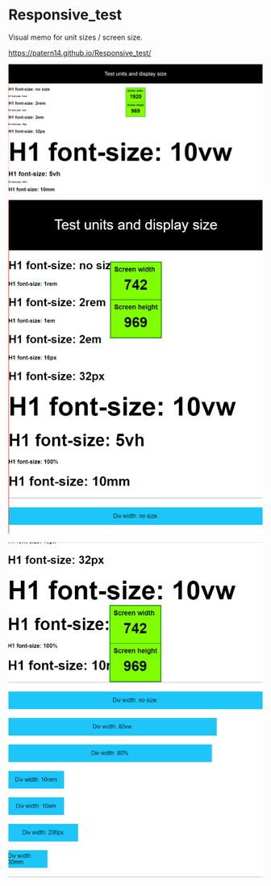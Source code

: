 # Responsive_test
Visual memo for unit sizes / screen size.

https://patern14.github.io/Responsive_test/

![](https://github.com/Patern14/Responsive_test/blob/master/Screenshots/Screenshot_01%202021-05-02%20020500.png)

![](https://github.com/Patern14/Responsive_test/blob/master/Screenshots/Screenshot_02%202021-05-02%20020605.png)

![](https://github.com/Patern14/Responsive_test/blob/master/Screenshots/Screenshot_03%202021-05-02%20020641.png)
